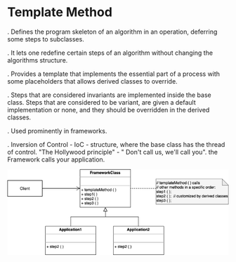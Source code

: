 # Template Method

. Defines the program skeleton of an algorithm in an operation, deferring some steps to subclasses.

. It lets one redefine certain steps of an algorithm without changing the algorithms structure.

. Provides a template that implements the essential part of a process with some placeholders that allows derived classes to override.

. Steps that are considered invariants are implemented inside the base class. Steps that are considered to be variant, are given a default implementation or none, and they should be overridden in the derived classes. 

. Used prominently in frameworks.

. Inversion of Control - IoC - structure, where the base class has the thread of control. "The Hollywood principle" - " Don't call us, we'll call you". the Framework calls your application.

![Template Method UML Diagram](BehavioralPatterns-TemplateMethod.drawio.png)
